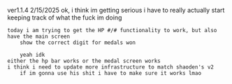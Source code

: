 ver1.1.4   2/15/2025
    ok, i think im getting serious
    i have to really actually start keeping track of what the fuck im doing

    today i am trying to get the HP #/# functionality to work, but also have the main screen
        show the correct digit for medals won

        yeah idk
    either the hp bar works or the medal screen works
    i think i need to update more infrastructure to match shaoden's v2
        if im gonna use his shit i have to make sure it works lmao